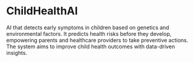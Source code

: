 # ChildHealthAI


AI that detects early symptoms in children based on genetics and environmental factors. It predicts health risks before they develop, empowering parents and healthcare providers to take preventive actions. The system aims to improve child health outcomes with data-driven insights.
